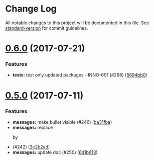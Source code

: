 # Change Log

All notable changes to this project will be documented in this file.
See [standard-version](https://github.com/conventional-changelog/standard-version) for commit guidelines.

<a name="0.6.0"></a>
# [0.6.0](https://github.com/ec-europa/europa-component-library/compare/@ec-europa/ecl-messages@0.5.0...@ec-europa/ecl-messages@0.6.0) (2017-07-21)


### Features

* **tests:** test only updated packages - INNO-691 (#268) ([5694bb0](https://github.com/ec-europa/europa-component-library/commit/5694bb0))




<a name="0.5.0"></a>
# [0.5.0](https://github.com/ec-europa/europa-component-library/compare/@ec-europa/ecl-messages@0.4.0...@ec-europa/ecl-messages@0.5.0) (2017-07-11)


### Features

* **messages:** make bullet visible (#246) ([ba31fba](https://github.com/ec-europa/europa-component-library/commit/ba31fba))
* **messages:** replace <p> by <li> (#242) ([3e2b2ad](https://github.com/ec-europa/europa-component-library/commit/3e2b2ad))
* **messages:** update doc (#250) ([6d1b613](https://github.com/ec-europa/europa-component-library/commit/6d1b613))
